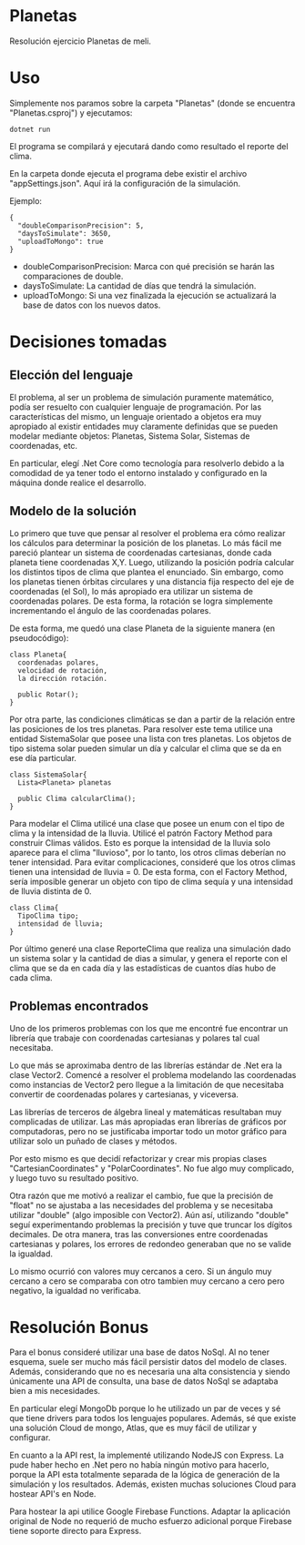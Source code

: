 # Planetas

Resolución ejercicio Planetas de meli.

# Uso

Simplemente nos paramos sobre la carpeta "Planetas" (donde se encuentra "Planetas.csproj") y ejecutamos:
```
dotnet run
```
El programa se compilará y ejecutará dando como resultado el reporte del clima.

En la carpeta donde ejecuta el programa debe existir el archivo "appSettings.json". Aquí irá la configuración de la simulación.

Ejemplo:
```
{
  "doubleComparisonPrecision": 5,
  "daysToSimulate": 3650,
  "uploadToMongo": true
}
```

* doubleComparisonPrecision: Marca con qué precisión se harán las 
comparaciones de double.
* daysToSimulate: La cantidad de días que tendrá la simulación.
* uploadToMongo: Si una vez finalizada la ejecución se actualizará la 
base de datos con los nuevos datos.

# Decisiones tomadas

## Elección del lenguaje

El problema, al ser un problema de simulación puramente matemático, podía ser resuelto con cualquier lenguaje de programación. Por las características del mismo, un lenguaje orientado a objetos era muy apropiado al existir entidades muy claramente definidas que se pueden modelar mediante objetos: Planetas, Sistema Solar, Sistemas de coordenadas, etc.

En particular, elegí .Net Core como tecnología para resolverlo debido a la comodidad de ya tener todo el entorno instalado y configurado en la máquina donde realice el desarrollo.

## Modelo de la solución

Lo primero que tuve que pensar al resolver el problema era cómo realizar los cálculos para determinar la posición de los planetas. Lo más fácil me pareció plantear un sistema de coordenadas cartesianas, donde cada planeta tiene coordenadas X,Y. Luego, utilizando la posición podría calcular los distintos tipos de clima que plantea el enunciado. Sin embargo, como los planetas tienen órbitas circulares y una distancia fija respecto del eje de coordenadas (el Sol), lo más apropiado era utilizar un sistema de coordenadas polares. De esta forma, la rotación se logra simplemente incrementando el ángulo de las coordenadas polares.

De esta forma, me quedó una clase Planeta de la siguiente manera (en pseudocódigo):
```
class Planeta{
  coordenadas polares, 
  velocidad de rotación,
  la dirección rotación.
  
  public Rotar();
}
```

Por otra parte, las condiciones climáticas se dan a partir de la relación entre las posiciones de los tres planetas. Para resolver este tema utilice una entidad SistemaSolar que posee una lista con tres planetas. Los objetos de tipo sistema solar pueden simular un día y calcular el clima que se da en ese día particular.

```
class SistemaSolar{
  Lista<Planeta> planetas
  
  public Clima calcularClima();
}
```

Para modelar el Clima utilicé una clase que posee un enum con el tipo de clima y la intensidad de la lluvia. Utilicé el patrón Factory Method para construir Climas válidos. Esto es porque la intensidad de la lluvia solo aparece para el clima "lluvioso", por lo tanto, los otros climas deberían no tener intensidad. Para evitar complicaciones, consideré que los otros climas tienen una intensidad de lluvia = 0. De esta forma, con el Factory Method, sería imposible generar un objeto con tipo de clima sequía y una intensidad de lluvia distinta de 0.

```
class Clima{
  TipoClima tipo;
  intensidad de lluvia;
}
```

Por último generé una clase ReporteClima que realiza una simulación dado un sistema solar y la cantidad de dias a simular, y genera el reporte con el clima que se da en cada día y las estadísticas de cuantos días hubo de cada clima.

## Problemas encontrados

Uno de los primeros problemas con los que me encontré fue encontrar un librería que trabaje con coordenadas cartesianas y polares tal cual necesitaba. 

Lo que más se aproximaba dentro de las librerías estándar de .Net era la clase Vector2. Comencé a resolver el problema modelando las coordenadas como instancias de Vector2 pero llegue a la limitación de que necesitaba convertir de coordenadas polares y cartesianas, y viceversa. 

Las librerías de terceros de álgebra lineal y matemáticas resultaban muy complicadas de utilizar. Las más apropiadas eran librerías de gráficos por computadoras, pero no se justificaba importar todo un motor gráfico para utilizar solo un puñado de clases y métodos.

Por esto mismo es que decidí refactorizar y crear mis propias clases "CartesianCoordinates" y "PolarCoordinates". No fue algo muy complicado, y luego tuvo su resultado positivo.

Otra razón que me motivó a realizar el cambio, fue que la precisión de "float" no se ajustaba a las necesidades del problema y se necesitaba utilizar "double" (algo imposible con Vector2). Aún así, utilizando "double" seguí experimentando problemas la precisión y tuve que truncar los dígitos decimales. De otra manera, tras las conversiones entre coordenadas cartesianas y polares, los errores de redondeo generaban que no se valide la igualdad.

Lo mismo ocurrió con valores muy cercanos a cero. Si un ángulo muy cercano a cero se comparaba con otro tambien muy cercano a cero pero negativo, la igualdad no verificaba.

# Resolución Bonus

Para el bonus consideré utilizar una base de datos NoSql. Al no tener esquema, suele ser mucho más fácil persistir datos del modelo de clases. Además, considerando que no es necesaria una alta consistencia y siendo únicamente una API de consulta, una base de datos NoSql se adaptaba bien a mis necesidades.

En particular elegí MongoDb porque lo he utilizado un par de veces y sé que tiene drivers para todos los lenguajes populares. Además, sé que existe una solución Cloud de mongo, Atlas, que es muy fácil de utilizar y configurar.

En cuanto a la API rest, la implementé utilizando NodeJS con Express. La pude haber hecho en .Net pero no había ningún motivo para hacerlo, porque la API esta totalmente separada de la lógica de generación de la simulación y los resultados. Además, existen muchas soluciones Cloud para hostear API's en Node.

Para hostear la api utilice Google Firebase Functions. Adaptar la aplicación original de Node no requerió de mucho esfuerzo adicional porque Firebase tiene soporte directo para Express.
